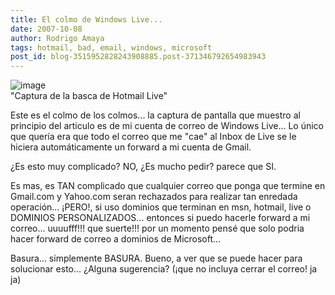```yaml
---
title: El colmo de Windows Live...
date: 2007-10-08
author: Rodrigo Amaya
tags: hotmail, bad, email, windows, microsoft
post_id: blog-3515952828243908885.post-371346792654983943
---
```


![image](https://bp2.blogger.com/_ayvorITawE4/RwqDZVmN2WI/AAAAAAAAAgA/iwEb5OLWWKc/s400/wtf%3F.png)    
"Captura de la
basca de Hotmail Live"

Este es el colmo de los colmos... la captura de pantalla que muestro al principio del articulo es de mi cuenta de correo de Windows Live... Lo único que quería era que todo el correo que me "cae" al Inbox de Live se le hiciera automáticamente un forward a mi cuenta de Gmail.

¿Es esto muy complicado? NO, ¿Es mucho pedir? parece que SI.

Es mas, es TAN complicado que cualquier correo que ponga que termine en Gmail.com y Yahoo.com seran rechazados para realizar tan enredada operación... ¡PERO!, si uso dominios que terminan en msn, hotmail, live o DOMINIOS PERSONALIZADOS... entonces si puedo hacerle forward a mi correo... uuuufff!!! que suerte!!! por un momento pensé que solo podria hacer forward de correo a dominios de Microsoft...

Basura... simplemente BASURA. Bueno, a ver que se puede hacer para solucionar esto... ¿Alguna sugerencia? (¡que no incluya cerrar el correo! ja ja)